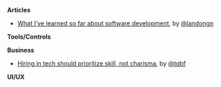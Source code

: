 **Articles**

* [What I’ve learned so far about software development](https://medium.com/@landongn/12-years-later-what-i-ve-learned-about-being-a-software-engineer-d6e334d6e8a3), by [@landongn](https://twitter.com/landongn)

**Tools/Controls**

**Business**

* [Hiring in tech should prioritize skill, not charisma](http://qz.com/362958/hiring-in-tech-should-prioritize-skill-not-charisma/), by [@tqbf](https://twitter.com/tqbf)

**UI/UX**
